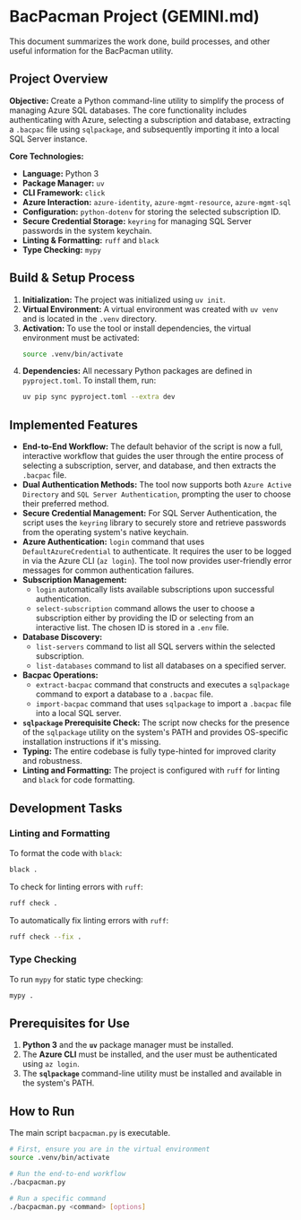 # BacPacman Project (GEMINI.md)

This document summarizes the work done, build processes, and other useful information for the BacPacman utility.

## Project Overview

**Objective:** Create a Python command-line utility to simplify the process of managing Azure SQL databases. The core functionality includes authenticating with Azure, selecting a subscription and database, extracting a `.bacpac` file using `sqlpackage`, and subsequently importing it into a local SQL Server instance.

**Core Technologies:**
*   **Language:** Python 3
*   **Package Manager:** `uv`
*   **CLI Framework:** `click`
*   **Azure Interaction:** `azure-identity`, `azure-mgmt-resource`, `azure-mgmt-sql`
*   **Configuration:** `python-dotenv` for storing the selected subscription ID.
*   **Secure Credential Storage:** `keyring` for managing SQL Server passwords in the system keychain.
*   **Linting & Formatting:** `ruff` and `black`
*   **Type Checking:** `mypy`

## Build & Setup Process

1.  **Initialization:** The project was initialized using `uv init`.
2.  **Virtual Environment:** A virtual environment was created with `uv venv` and is located in the `.venv` directory.
3.  **Activation:** To use the tool or install dependencies, the virtual environment must be activated:
    ```bash
    source .venv/bin/activate
    ```
4.  **Dependencies:** All necessary Python packages are defined in `pyproject.toml`. To install them, run:
    ```bash
    uv pip sync pyproject.toml --extra dev
    ```

## Implemented Features

*   **End-to-End Workflow:** The default behavior of the script is now a full, interactive workflow that guides the user through the entire process of selecting a subscription, server, and database, and then extracts the `.bacpac` file.
*   **Dual Authentication Methods:** The tool now supports both `Azure Active Directory` and `SQL Server Authentication`, prompting the user to choose their preferred method.
*   **Secure Credential Management:** For SQL Server Authentication, the script uses the `keyring` library to securely store and retrieve passwords from the operating system's native keychain.
*   **Azure Authentication:** `login` command that uses `DefaultAzureCredential` to authenticate. It requires the user to be logged in via the Azure CLI (`az login`). The tool now provides user-friendly error messages for common authentication failures.
*   **Subscription Management:**
    *   `login` automatically lists available subscriptions upon successful authentication.
    *   `select-subscription` command allows the user to choose a subscription either by providing the ID or selecting from an interactive list. The chosen ID is stored in a `.env` file.
*   **Database Discovery:**
    *   `list-servers` command to list all SQL servers within the selected subscription.
    *   `list-databases` command to list all databases on a specified server.
*   **Bacpac Operations:**
    *   `extract-bacpac` command that constructs and executes a `sqlpackage` command to export a database to a `.bacpac` file.
    *   `import-bacpac` command that uses `sqlpackage` to import a `.bacpac` file into a local SQL server.
*   **`sqlpackage` Prerequisite Check:** The script now checks for the presence of the `sqlpackage` utility on the system's PATH and provides OS-specific installation instructions if it's missing.
*   **Typing:** The entire codebase is fully type-hinted for improved clarity and robustness.
*   **Linting and Formatting:** The project is configured with `ruff` for linting and `black` for code formatting.

## Development Tasks

### Linting and Formatting

To format the code with `black`:
```bash
black .
```

To check for linting errors with `ruff`:
```bash
ruff check .
```

To automatically fix linting errors with `ruff`:
```bash
ruff check --fix .
```

### Type Checking

To run `mypy` for static type checking:
```bash
mypy .
```

## Prerequisites for Use

1.  **Python 3** and the **`uv`** package manager must be installed.
2.  The **Azure CLI** must be installed, and the user must be authenticated using `az login`.
3.  The **`sqlpackage`** command-line utility must be installed and available in the system's PATH.

## How to Run

The main script `bacpacman.py` is executable.

```bash
# First, ensure you are in the virtual environment
source .venv/bin/activate

# Run the end-to-end workflow
./bacpacman.py

# Run a specific command
./bacpacman.py <command> [options]
```
